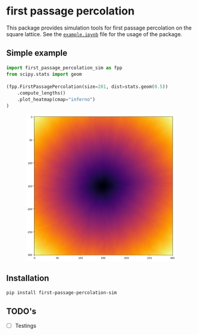# first passage percolation

This package provides simulation tools for first passage percolation on the square lattice. See the [`example.ipynb`](example.ipynb) file for the usage of the package.

## Simple example

```python
import first_passage_percolation_sim as fpp
from scipy.stats import geom

(fpp.FirstPassagePercolation(size=201, dist=stats.geom(0.5))
    .compute_lengths()
    .plot_heatmap(cmap="inferno")
)
```

<p align="center">
<img src="doc/assets/heatmap_geom_0_5.png" alt="drawing" width="400"/>
</p>

## Installation

```console
pip install first-passage-percolation-sim
```

## TODO's

- [ ] Testings
